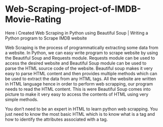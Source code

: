 # Web-Scraping-project-of-IMDB-Movie-Rating


Here i Created Web Scraping in Python using Beautiful Soup | Writing a Python program to Scrape IMDB website


Web Scraping is the process of programmatically extracting some data from a website. In Python, we can easy write program to scrape website by using the Beautiful Soup and Requests module. Requests module can be used to access the desired website and Beautiful Soup module can be used to parse the HTML source code of the website. Beautiful soup makes it very easy to parse HTML content and then provides multiple methods which can be used to extract the data from any HTML tags. All the website are written in HTML language hence in order to perform web scrapping, our program needs to read the HTML content. This is were Beautiful Soup comes into picture to make it very easy to access the contents of HTML using very simple methods.

You don’t need to be an expert in HTML to learn python web scrapping. You just need to know the most basic HTML which is to know what is a tag and how to identify the attributes associated with a tag. 
